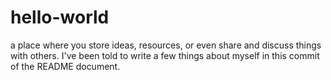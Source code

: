 # hello-world
a place where you store ideas, resources, or even share and discuss things with others.
I've been told to write a few things about myself in this commit of the README document.
